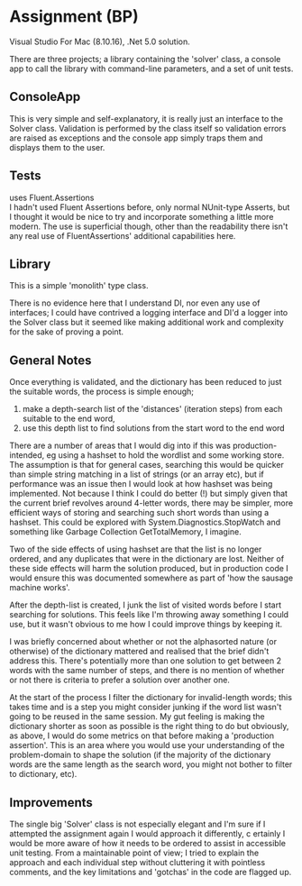 # Assignment  (BP)


Visual Studio For Mac (8.10.16), .Net 5.0 solution.  

There are three projects; a library containing the 'solver' class, a console app to call the library with command-line parameters, and a set of unit tests.

## ConsoleApp   
This is very simple and self-explanatory, it is really just an interface to the Solver class. Validation is performed by the class itself so validation errors are raised as exceptions and the console app simply traps them and displays them to the user.


## Tests
uses Fluent.Assertions  
I hadn't used Fluent Assertions before, only normal NUnit-type Asserts, but I thought it would be nice to try and incorporate something a little more modern. The use is superficial though, other than the readability there isn't any real use of FluentAssertions' additional capabilities here.


## Library
This is a simple 'monolith' type class.

There is no evidence here that I understand DI, nor even any use of interfaces; I could have contrived a logging interface and DI'd a logger into the Solver class but it seemed like making additional work and complexity for the sake of proving a point.


## General Notes

Once everything is validated, and the dictionary has been reduced to just the suitable words, the process is simple enough;
1) make a depth-search list of the 'distances' (iteration steps) from each suitable to the end word,  
2) use this depth list to find solutions from the start word to the end word


There are a number of areas that I would dig into if this was production-intended, eg using a hashset to hold the wordlist and some working store.
The assumption is that for general cases, searching this would be quicker
than simple string matching in a list of strings (or an array etc), but if performance was an issue then I would look at how hashset
was being implemented. Not because I think I could do better (!) but simply given that the current brief revolves around 4-letter words,
there may be simpler, more efficient ways of storing and searching such short words than using a hashset. This could be explored with System.Diagnostics.StopWatch and something like Garbage Collection GetTotalMemory, I imagine.

Two of the side effects of using hashset are that the list is no longer ordered, and any duplicates that were in the dictionary are lost.
Neither of these side effects will harm the solution produced, but in production code I would ensure this was documented somewhere as part of
'how the sausage machine works'.  

After the depth-list is created, I junk the list of visited words before I start searching for solutions. This feels like I'm throwing away
something I could use, but it wasn't obvious to me how I could improve things by keeping it.

I was briefly concerned about whether or not the alphasorted nature (or otherwise) of the dictionary mattered and realised that the brief didn't
address this. There's potentially more than one solution to get between 2 words with the same number of steps, and there is no mention
of whether or not there is criteria to prefer a solution over another one. 

At the start of the process I filter the dictionary for invalid-length words; this takes time and is a step you might
consider junking if the word list wasn't going to be reused in the same session. My gut feeling is making the dictionary shorter as
soon as possible is the right thing to do but obviously, as above, I would do some metrics on that before making a 'production assertion'.
This is an area where you would use your understanding of the problem-domain to shape the solution (if the majority of the dictionary words
are the same length as the search word, you might not bother to filter to dictionary, etc).


## Improvements

The single big 'Solver' class is not especially elegant and I'm sure if I attempted the assignment again I would approach it differently, c
ertainly I would be more aware of how it needs to be ordered to assist in accessible unit testing. From a maintainable point of view;
I tried to explain the approach and each individual step without cluttering it with pointless comments, and the key limitations and
'gotchas' in the code are flagged up.